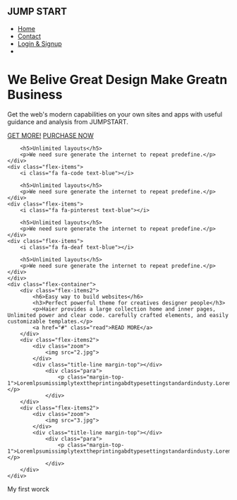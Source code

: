 <!DOCTYPE html>
<html>
<head>
    <title>JUMP</title>
    <link rel="stylesheet" type="text/css" href="styel.css">
    <link rel="stylesheet" type="text/css" href="https://stackpath.bootstrapcdn.com/font-awesome/4.7.0/css/font-awesome.min.css">
</head>
<body>
<div class="container">
<div class="main">
    <nav>
        <div class="logo">
            <h1>JUMP START</h1>
        </div>
        <ul>
            <li><a href="#">Home</a></li>
            <li><a href="#">Contact</a></li>
            <li><a href="#">Login & Signup</a></li>
            <li><a href="#"></a></li>
        </ul>
    </nav>
</div>
<div class="slider">
    <div class="titel">
        <h1>We Belive <span>Great Design Make</span> Greatn Business</h1>
        <p>Get the web's modern capabilities on your own sites and apps with useful guidance and analysis from JUMPSTART.</p>
        <a href="#" class="btn">GET MORE!</a>
        <a href="#" class="btn">PURCHASE NOW</a>
    </div>

</div>
<div class="main">
<div class="flex-container">
    <div class="flex-items">
        <i class="fa fa-newspaper-o text-blue"></i>

        <h5>Unlimited layouts</h5>
        <p>We need sure generate the internet to repeat predefine.</p>
    </div>
    <div class="flex-items">
        <i class="fa fa-code text-blue"></i>

        <h5>Unlimited layouts</h5>
        <p>We need sure generate the internet to repeat predefine.</p>
    </div>
    <div class="flex-items">
        <i class="fa fa-pinterest text-blue"></i>

        <h5>Unlimited layouts</h5>
        <p>We need sure generate the internet to repeat predefine.</p>
    </div>
    <div class="flex-items">
        <i class="fa fa-deaf text-blue"></i>

        <h5>Unlimited layouts</h5>
        <p>We need sure generate the internet to repeat predefine.</p>
    </div>
    </div>
    <div class="flex-container">
        <div class="flex-items2">
            <h6>Easy way to build websites</h6>
            <h3>Perfect powerful theme for creatives designer people</h3>
            <p>Haier provides a large collection home and inner pages, Unlimited power and clear code. carefully crafted elements, and easily customizable templates.</p>
            <a href="#" class="read">READ MORE</a>
        </div>
        <div class="flex-items2">
            <div class="zoom">
                <img src="2.jpg">
            </div>
            <div class="title-line margin-top"></div>
                <div class="para">
                    <p class="margin-top-1">Loremlpsumissimplytexttheprintingabdtypesettingstandardindusty.Loremi=lpsumhasbeentheindustry'sstandarddummytext.</p>
                </div>
        </div>
        <div class="flex-items2">
            <div class="zoom">
                <img src="3.jpg">
            </div>
            <div class="title-line margin-top"></div>
                <div class="para">
                    <p class="margin-top-1">Loremlpsumissimplytexttheprintingabdtypesettingstandardindusty.Loremi=lpsumhasbeentheindustry'sstandarddummytext.</p>
                </div>
        </div>
    </div>
</div>
</div>
</body>
</html>


My first worck
